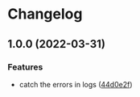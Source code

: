 # Changelog

## 1.0.0 (2022-03-31)


### Features

* catch the errors in logs ([44d0e2f](https://github.com/visze/awesome_project/commit/44d0e2fc9bdb76639ab65f0869a4e79295b5081b))

